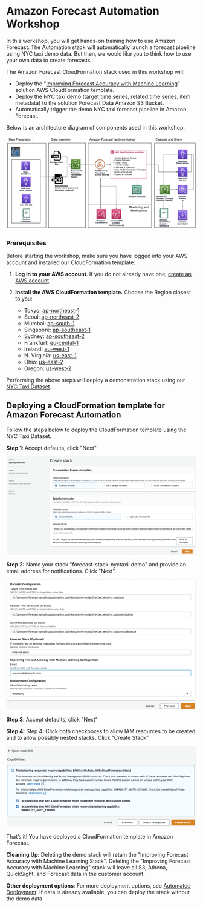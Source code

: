 # Amazon Forecast Automation Workshop

In this workshop, you will get hands-on training how to use Amazon Forecast. The Automation stack will automatically launch a forecast pipeline using NYC taxi demo data. But then, we would like you to think how to use your own data to create forecasts.

The Amazon Forecast CloudFormation stack used in this workshop will:

* Deploy the "[Improving Forecast Accuracy with Machine Learning](https://docs.aws.amazon.com/solutions/latest/improving-forecast-accuracy-with-machine-learning/automated-deployment.html)" solution AWS CloudFormation template.
* Deploy the NYC taxi demo (target time series, related time series, item metadata) to the solution Forecast Data Amazon S3 Bucket.
* Automatically trigger the demo NYC taxi forecast pipeline in Amazon Forecast.

Below is an architecture diagram of components used in this workshop.

![cloudformationautomation-architecture](cloudformationautomation-architecture.png)

### Prerequisites

Before starting the workshop, make sure you have logged into your AWS account and installed our CloudFormation template:

1. **Log in to your AWS account**. If you do not already have one, [create an AWS account](https://aws.amazon.com/premiumsupport/knowledge-center/create-and-activate-aws-account/).
2. **Install the AWS CloudFormation template.** Choose the Region closest to you:

   * Tokyo: [ap-northeast-1](https://console.aws.amazon.com/cloudformation/home?region=ap-northeast-1#/stacks/new?stackName=forecast-stack&templateURL=https:%2F%2Fs3.amazonaws.com%2Fsolutions-reference%2Fimproving-forecast-accuracy-with-machine-learning%2Flatest%2Fimproving-forecast-accuracy-with-machine-learning-demo.template)
   * Seoul: [ap-northeast-2](https://console.aws.amazon.com/cloudformation/home?region=ap-northeast-2#/stacks/new?stackName=forecast-stack&templateURL=https:%2F%2Fs3.amazonaws.com%2Fsolutions-reference%2Fimproving-forecast-accuracy-with-machine-learning%2Flatest%2Fimproving-forecast-accuracy-with-machine-learning-demo.template)
   * Mumbai: [ap-south-1](https://console.aws.amazon.com/cloudformation/home?region=ap-south-1#/stacks/new?stackName=forecast-stack&templateURL=https:%2F%2Fs3.amazonaws.com%2Fsolutions-reference%2Fimproving-forecast-accuracy-with-machine-learning%2Flatest%2Fimproving-forecast-accuracy-with-machine-learning-demo.template)
   * Singapore: [ap-southeast-1](https://console.aws.amazon.com/cloudformation/home?region=ap-southeast-1#/stacks/new?stackName=forecast-stack&templateURL=https:%2F%2Fs3.amazonaws.com%2Fsolutions-reference%2Fimproving-forecast-accuracy-with-machine-learning%2Flatest%2Fimproving-forecast-accuracy-with-machine-learning-demo.template)
   * Sydney: [ap-southeast-2](https://console.aws.amazon.com/cloudformation/home?region=ap-southeast-2#/stacks/new?stackName=forecast-stack&templateURL=https:%2F%2Fs3.amazonaws.com%2Fsolutions-reference%2Fimproving-forecast-accuracy-with-machine-learning%2Flatest%2Fimproving-forecast-accuracy-with-machine-learning-demo.template)
   * Frankfurt: [eu-cental-1](https://console.aws.amazon.com/cloudformation/home?region=eu-central-1#/stacks/new?stackName=forecast-stack&templateURL=https:%2F%2Fs3.amazonaws.com%2Fsolutions-reference%2Fimproving-forecast-accuracy-with-machine-learning%2Flatest%2Fimproving-forecast-accuracy-with-machine-learning-demo.template)
   * Ireland: [eu-west-1](https://console.aws.amazon.com/cloudformation/home?region=eu-west-1#/stacks/new?stackName=forecast-stack&templateURL=https:%2F%2Fs3.amazonaws.com%2Fsolutions-reference%2Fimproving-forecast-accuracy-with-machine-learning%2Flatest%2Fimproving-forecast-accuracy-with-machine-learning-demo.template)
   * N. Virginia: [us-east-1](https://console.aws.amazon.com/cloudformation/home?region=us-east-1#/stacks/new?stackName=forecast-stack&templateURL=https:%2F%2Fs3.amazonaws.com%2Fsolutions-reference%2Fimproving-forecast-accuracy-with-machine-learning%2Flatest%2Fimproving-forecast-accuracy-with-machine-learning-demo.template)
   * Ohio: [us-east-2](https://console.aws.amazon.com/cloudformation/home?region=us-east-2#/stacks/new?stackName=forecast-stack&templateURL=https:%2F%2Fs3.amazonaws.com%2Fsolutions-reference%2Fimproving-forecast-accuracy-with-machine-learning%2Flatest%2Fimproving-forecast-accuracy-with-machine-learning-demo.template)
   * Oregon: [us-west-2](https://console.aws.amazon.com/cloudformation/home?region=us-west-2#/stacks/new?stackName=forecast-stack&templateURL=https:%2F%2Fs3.amazonaws.com%2Fsolutions-reference%2Fimproving-forecast-accuracy-with-machine-learning%2Flatest%2Fimproving-forecast-accuracy-with-machine-learning-demo.template)

Performing the above steps will deploy a demonstration stack using our [NYC Taxi Dataset](https://registry.opendata.aws/nyc-tlc-trip-records-pds/).

## Deploying a CloudFormation template for Amazon Forecast Automation

Follow the steps below to deploy the CloudFormation template using the NYC Taxi Dataset.

**Step 1**: Accept defaults, click "Next"

![cloudformationautomation-step1](cloudformationautomation-step1.png)

**Step 2:** Name your stack "forecast-stack-nyctaxi-demo" and provide an email address for notifications. Click "Next".

![cloudformationautomation-step2](cloudformationautomation-step2.png)

**Step 3**: Accept defaults, click "Next"

**Step 4:** Step 4: Click both checkboxes to allow IAM resources to be created and to allow possibly nested stacks. Click “Create Stack”

![cloudformationautomation-step4](cloudformationautomation-step4.png)

That’s it! You have deployed a CloudFormation template in Amazon Forecast.

**Cleaning Up:** Deleting the demo stack will retain the "Improving Forecast Accuracy with Machine Learning Stack". Deleting the "Improving Forecast Accuracy with Machine Learning" stack will leave all S3, Athena, QuickSight, and Forecast data in the customer account.

**Other deployment options**: For more deployment options, see [Automated Deployment](https://docs.aws.amazon.com/solutions/latest/improving-forecast-accuracy-with-machine-learning/automated-deployment.html).  If data is already available, you can deploy the stack without the demo data.
